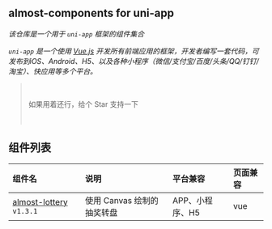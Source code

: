 ## almost-components for uni-app
*该仓库是一个用于 `uni-app` 框架的组件集合*

*`uni-app` 是一个使用 [Vue.js](https://github.com/vuejs/vue) 开发所有前端应用的框架，开发者编写一套代码，可发布到iOS、Android、H5、以及各种小程序（微信/支付宝/百度/头条/QQ/钉钉/淘宝）、快应用等多个平台。*


> <br />
> 
> 如果用着还行，给个 Star 支持一下
> 
> <br />


## 组件列表
组件名 | 说明 | 平台兼容 | 页面兼容
:---|:---|:---|:---
[almost-lottery](/Lottery) `v1.3.1` | 使用 Canvas 绘制的抽奖转盘 | APP、小程序、H5 | vue